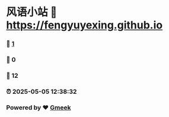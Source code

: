 # 风语小站 :link: https://fengyuyexing.github.io 
### :page_facing_up: [1](https://fengyuyexing.github.io/tag.html) 
### :speech_balloon: 0 
### :hibiscus: 12 
### :alarm_clock: 2025-05-05 12:38:32 
### Powered by :heart: [Gmeek](https://github.com/Meekdai/Gmeek)
